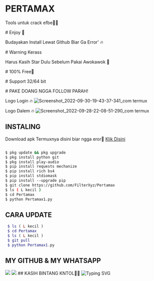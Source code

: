 # PERTAMAX
Tools untuk crack efbe🗿🔥

# Enjoy 🤤 

Budayakan Install Lewat Github Biar Ga Error' 🔥 
 
# Warning Kerass 

Harus Kasih Star Dulu Sebelum Pakai Awokawok 🗿

# 100% Free🥰 

# Support 32/64 bit 

# PAKE DOANG NGGA FOLLOW PARAH! 
 
Logo Login 🔥 
 ![Screenshot_2022-09-30-19-43-37-341_com termux](https://user-images.githubusercontent.com/114341732/193273439-98731ff2-7383-4c93-a5af-8905e777d9ee.jpg)
 
Logo Dalem 🔥 
 ![Screenshot_2022-09-28-22-08-51-290_com termux](https://user-images.githubusercontent.com/114341732/192851002-bf40ac8b-8b45-4e10-901b-a14296e66e3f.jpg)

## INSTALING

 Download apk Termuxnya disini biar ngga eror🌟 
 [Klik Disini](https://f-droid.org/repo/com.termux_117.apk)
 ```bash 

 $ pkg update && pkg upgrade 
 $ pkg install python git 
 $ pkg install play-audio 
 $ pip install requests mechanize 
 $ pip install rich bs4 
 $ pip install stdiomask 
 $ pip install --upgrade pip 
 $ git clone https://github.com/FilterXyz/Pertamax
 $ ls ( L kecil ) 
 $ cd Pertamax
 $ python Pertamax1.py 
 ``` 
## CARA UPDATE

```php 
 $ ls ( L kecil ) 
 $ cd Pertamax
 $ ls ( L kecil ) 
 $ git pull 
 $ python Pertamax1.py 
 ``` 
 
## MY GITHUB & MY WHATSAPP 
 [![](https://img.shields.io/badge/Github-black?logo=Github&logoColor=black&labelColor=white)](https://github.com/FilterXyz)
 [![](https://img.shields.io/badge/Whatsapp-CHAT-red?logo=Whatsapp&logoColor=Brightgreen&labelColor=white)](https://wa.me/19725344955text=Halo+kak+ganteng) 
 ## KASIH BINTANG KNTOL🌟🌟 
 ![Typing SVG](https://readme-typing-svg.herokuapp.com?lines=Selamat+Coli-Dengan-Sc-Free....!+)
